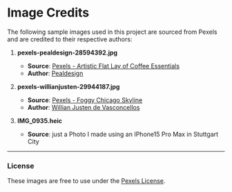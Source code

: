 # Image Credits

The following sample images used in this project are sourced from Pexels and are credited to their respective authors:

1. **pexels-pealdesign-28594392.jpg**
   - **Source**: [Pexels - Artistic Flat Lay of Coffee Essentials](https://www.pexels.com/photo/artistic-flat-lay-of-coffee-essentials-on-dark-surface-28594392/)
   - **Author**: [Pealdesign](https://www.pexels.com/@pealdesign/)

2. **pexels-willianjusten-29944187.jpg**
   - **Source**: [Pexels - Foggy Chicago Skyline](https://www.pexels.com/photo/foggy-chicago-skyline-with-iconic-skyscrapers-29944187/)
   - **Author**: [Willian Justen de Vasconcellos](https://www.pexels.com/@willianjusten/)

3. **IMG_0935.heic**
   - **Source**: just a Photo I made using an IPhone15 Pro Max in Stuttgart City
---

### License

These images are free to use under the [Pexels License](https://www.pexels.com/license/). 